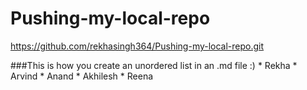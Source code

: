 # Pushing-my-local-repo

https://github.com/rekhasingh364/Pushing-my-local-repo.git

###This is how you create an unordered list in an .md file :)
    * Rekha
    * Arvind
    * Anand
    * Akhilesh
    * Reena
